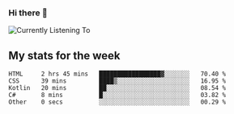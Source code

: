 ### Hi there 👋

![Currently Listening To](https://lastfm-recently-played.vercel.app/api?user=lynziee)

## My stats for the week
<!--START_SECTION:waka-->

```text
HTML     2 hrs 45 mins   █████████████████▓░░░░░░░   70.40 %
CSS      39 mins         ████▒░░░░░░░░░░░░░░░░░░░░   16.95 %
Kotlin   20 mins         ██░░░░░░░░░░░░░░░░░░░░░░░   08.54 %
C#       8 mins          █░░░░░░░░░░░░░░░░░░░░░░░░   03.82 %
Other    0 secs          ░░░░░░░░░░░░░░░░░░░░░░░░░   00.29 %
```

<!--END_SECTION:waka-->
